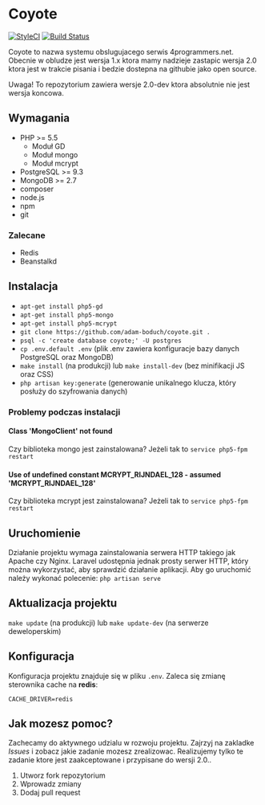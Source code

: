 # Coyote

[![StyleCI](https://styleci.io/repos/30256872/shield)](https://styleci.io/repos/30256872)
[![Build Status](https://travis-ci.org/adam-boduch/coyote.svg?branch=master)](https://travis-ci.org/adam-boduch/coyote)

Coyote to nazwa systemu obslugujacego serwis 4programmers.net. Obecnie w obludze jest wersja 1.x ktora mamy nadzieje zastapic wersja 2.0 ktora jest w trakcie pisania i bedzie dostepna na githubie jako open source. 

Uwaga! To repozytorium zawiera wersje 2.0-dev ktora absolutnie nie jest wersja koncowa.

## Wymagania

* PHP >= 5.5
    * Moduł GD
    * Moduł mongo
    * Moduł mcrypt
* PostgreSQL >= 9.3
* MongoDB >= 2.7
* composer
* node.js
* npm
* git

### Zalecane

* Redis
* Beanstalkd

## Instalacja

* `apt-get install php5-gd`
* `apt-get install php5-mongo`
* `apt-get install php5-mcrypt`
* `git clone https://github.com/adam-boduch/coyote.git .`
* `psql -c 'create database coyote;' -U postgres`
* `cp .env.default .env` (plik .env zawiera konfiguracje bazy danych PostgreSQL oraz MongoDB)
* `make install` (na produkcji) lub `make install-dev` (bez minifikacji JS oraz CSS)
* `php artisan key:generate` (generowanie unikalnego klucza, który posłuży do szyfrowania danych)

### Problemy podczas instalacji
#### Class 'MongoClient' not found

Czy biblioteka mongo jest zainstalowana? Jeżeli tak to `service php5-fpm restart`

#### Use of undefined constant MCRYPT_RIJNDAEL_128 - assumed 'MCRYPT_RIJNDAEL_128'

Czy biblioteka mcrypt jest zainstalowana? Jeżeli tak to `service php5-fpm restart`

## Uruchomienie

Działanie projektu wymaga zainstalowania serwera HTTP takiego jak Apache czy Nginx. Laravel udostępnia jednak prosty serwer HTTP, który można wykorzystać, aby sprawdzić działanie aplikacji. Aby go uruchomić należy wykonać polecenie: `php artisan serve`

## Aktualizacja projektu

`make update` (na produkcji) lub `make update-dev` (na serwerze deweloperskim)

## Konfiguracja

Konfiguracja projektu znajduje się w pliku `.env`. Zaleca się zmianę sterownika cache na **redis**:

`CACHE_DRIVER=redis`

## Jak mozesz pomoc?

Zachecamy do aktywnego udzialu w rozwoju projektu. Zajrzyj na zakladke *Issues* i zobacz jakie zadanie mozesz zrealizowac. Realizujemy tylko te zadanie ktore jest zaakceptowane i przypisane do wersji 2.0.. 

1. Utworz fork repozytorium
2. Wprowadz zmiany
3. Dodaj pull request
